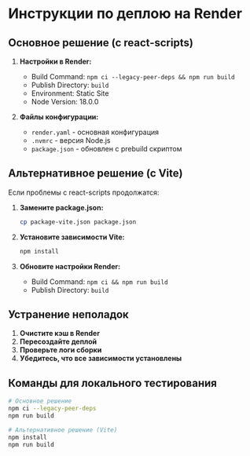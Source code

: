 # Инструкции по деплою на Render

## Основное решение (с react-scripts)

1. **Настройки в Render:**
   - Build Command: `npm ci --legacy-peer-deps && npm run build`
   - Publish Directory: `build`
   - Environment: Static Site
   - Node Version: 18.0.0

2. **Файлы конфигурации:**
   - `render.yaml` - основная конфигурация
   - `.nvmrc` - версия Node.js
   - `package.json` - обновлен с prebuild скриптом

## Альтернативное решение (с Vite)

Если проблемы с react-scripts продолжатся:

1. **Замените package.json:**
   ```bash
   cp package-vite.json package.json
   ```

2. **Установите зависимости Vite:**
   ```bash
   npm install
   ```

3. **Обновите настройки Render:**
   - Build Command: `npm ci && npm run build`
   - Publish Directory: `build`

## Устранение неполадок

1. **Очистите кэш в Render**
2. **Пересоздайте деплой**
3. **Проверьте логи сборки**
4. **Убедитесь, что все зависимости установлены**

## Команды для локального тестирования

```bash
# Основное решение
npm ci --legacy-peer-deps
npm run build

# Альтернативное решение (Vite)
npm install
npm run build
``` 